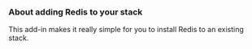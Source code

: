 

### About adding Redis to your stack
This add-in makes it really simple for you to install Redis to an existing stack.

